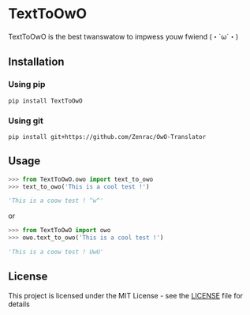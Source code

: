 # TextToOwO
TextToOwO is the best twanswatow to impwess youw fwiend (・`ω´・)
## Installation
### Using pip
```
pip install TextToOwO
```
### Using git
```
pip install git+https://github.com/Zenrac/OwO-Translator
```
## Usage
```py
>>> from TextToOwO.owo import text_to_owo
>>> text_to_owo('This is a cool test !')

'This is a coow test ! ^w^'
```
or
```py
>>> from TextToOwO import owo
>>> owo.text_to_owo('This is a cool test !')

'This is a coow test ! UwU'
```

## License

This project is licensed under the MIT License - see the [LICENSE](LICENSE) file for details
